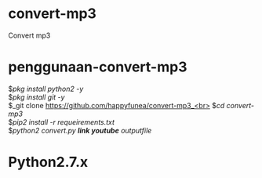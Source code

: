 # convert-mp3
Convert mp3
# penggunaan-convert-mp3
$_pkg install python2 -y_<br>
$_pkg install git -y_<br>
$_git clone https://github.com/happyfunea/convert-mp3_<br>
$_cd convert-mp3_<br>
$_pip2 install -r requeirements.txt_<br>
$_python2 convert.py __link youtube__ outputfile_<br>
# Python2.7.x
